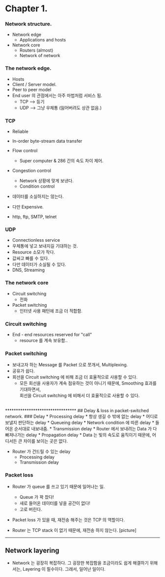 # Chapter 1.

### Network structure.
* Network edge
    * Applications and hosts
* Network core <br>
    * Routers (almost)
    * Network of network

### The network edge.
 * Hosts
 * Client / Server model.
 * Peer to peer model
 * End user 의 관점에서는 아주 마법처럼 서비스 됨.
    * TCP --> 등기
    * UDP --> 그냥 우체통 (잃어버려도 상관 없음.)

### TCP
* Reliable
* In-order byte-stream data transfer
* Flow control
    * Super computer & 286 간의 속도 차이 제어.

* Congestion control
    * Network 상황에 맞게 보낸다.
    * Condition control
* 데이터를 소실하지는 않는다.
* 다만 Expensive.
* http, ftp, SMTP, telnet

### UDP
* Connectionless service
* 우체통에 넣고 보내지길 기대하는 것.
* Resource 소모가 작다.
* 값싸고 빠를 수 있다.
* 다만 데이터가 소실될 수 있다.
* DNS, Streaming

### The network core
* Circuit switching
    * 전화
* Packet switching
    * 인터넷 사용 패턴에 조금 더 적합함.

### Circuit switching
* End - end resources reserved for "call"
    * resource 를 계속 보유함..

### Packet switching
* 보내고자 하는 Message 를 Packet 으로 쪼개서, Multiplexing.
* 공유가 쉽다.
* 회선을 Circuit switching 에 비해 조금 더 효율적으로 사용할 수 있다.
    * 모든 회선을 사용자가 계속 점유하는 것이 아니기 때문에, Smoothing 효과를 기대하면서,<br>
    회선을 Circuit switching 에 비해서 더 효율적으로 사용할 수 있다.
<br>
*********************************
## Delay & loss in packet-switched network.
### Delay
* Processing delay
    * 항상 생길 수 밖에 없는 delay
    * 어디로 보낼지 판단하는 delay
* Queueing delay
    * Network condition 에 따른 delay
    * 들어온 순서대로 내보내줌.
* Transmission delay
    * Router 에서 보내려는 Data 가 다 빠져나가는 delay
* Propagation delay
    * Data 는 빛의 속도로 움직이기 때문에, 어디서든 큰 차이를 보이는 곳은 없다.

* Router 가 건드릴 수 있는 delay
    * Processing delay
    * Transmission delay

### Packet loss
* Router 가 queue 를 쓰고 있기 때문에 일어나는 일.
    * Queue 가 꽉 찼다!
    * 새로 들어온 데이터를 넣을 공간이 없다!
    * 고로 버린다.

* Packet loss 가 있을 때, 재전송 해주는 것은 TCP 의 역할이다.
* Router 는 TCP stack 이 없기 때문에, 재전송 하지 않는다.
[picture]
*********************************************
## Network layering
* Network 는 굉장히 복잡하다. 그 굉장한 복잡함을 조금이라도 쉽게 해결하기 위해서는, Layering 이 필수이다. 그래서, 일어난 일이다.